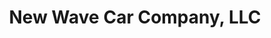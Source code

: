 ---
title: "New Wave Car Company, LLC"
url: /zanesville/new-wave-car-company-llc/
shop: Autohaus
---